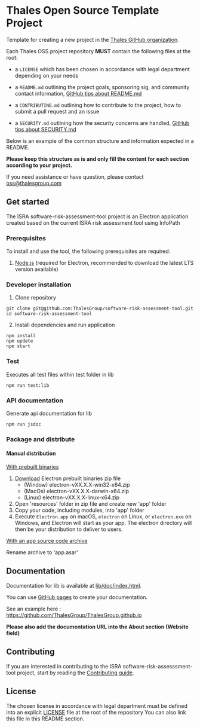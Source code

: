 # Thales Open Source Template Project

Template for creating a new project in the [Thales GitHub organization](https://github.com/ThalesGroup). 

Each Thales OSS project repository **MUST** contain the following files at the root:

- a `LICENSE` which has been chosen in accordance with legal department depending on your needs 

- a `README.md` outlining the project goals, sponsoring sig, and community contact information, [GitHub tips about README.md](https://docs.github.com/en/github/creating-cloning-and-archiving-repositories/about-readmes)

- a `CONTRIBUTING.md` outlining how to contribute to the project, how to submit a pull request and an issue

- a `SECURITY.md` outlining how the security concerns are handled, [GitHub tips about SECURITY.md](https://docs.github.com/en/github/managing-security-vulnerabilities/adding-a-security-policy-to-your-repository)

Below is an example of the common structure and information expected in a README.

**Please keep this structure as is and only fill the content for each section according to your project.**

If you need assistance or have question, please contact oss@thalesgroup.com 



## Get started

The ISRA software-risk-assessment-tool project is an Electron application created based on the current ISRA risk assessment tool using InfoPath

### Prerequisites ###

To install and use the tool, the following prerequisites are required:

1. [Node.js](https://nodejs.org/en/) (required for Electron, recommended to download the latest LTS version available)

### Developer installation ###

1. Clone repository
```
git clone git@github.com:ThalesGroup/software-risk-assessment-tool.git
cd software-risk-assessment-tool
```
2. Install dependencies and run application
```
npm install
npm update
npm start
```

### Test ###

Executes all test files within test folder in lib

```
npm run test:lib
```

### API documentation ###

Generate api documentation for lib

```
npm run jsdoc
```

### Package and distribute ###

#### Manual distribution ####

[With prebuilt binaries](https://www.electronjs.org/docs/latest/tutorial/application-distribution#with-prebuilt-binaries)

1. [Download](https://github.com/electron/electron/releases) Electron prebuilt binaries zip file
    * (Window) electron-vXX.X.X-win32-x64.zip
    * (MacOs) electron-vXX.X.X-darwin-x64.zip
    * (Linux) electron-vXX.X.X-linux-x64.zip
2. Open 'resources' folder in zip file and create new 'app' folder
3. Copy your code, including modules, into 'app' folder
4. Execute `Electron.app` on macOS, `electron` on Linux, or `electron.exe` on Windows, and Electron will start as your app. The electron directory will then be your distribution to deliver to users.

[With an app source code archive](https://www.electronjs.org/docs/latest/tutorial/application-distribution#with-an-app-source-code-archive)

Rename archive to 'app.asar'

## Documentation

Documentation for lib is available at [lib/doc/index.html](lib/doc/index.html).

You can use [GitHub pages](https://guides.github.com/features/pages/) to create your documentation.

See an example here : https://github.com/ThalesGroup/ThalesGroup.github.io

**Please also add the documentation URL into the About section (Website field)**

## Contributing

If you are interested in contributing to the ISRA software-risk-assesssment-tool project, start by reading the [Contributing guide](/CONTRIBUTING.md).

## License

The chosen license in accordance with legal department must be defined into an explicit [LICENSE](https://github.com/ThalesGroup/template-project/blob/master/LICENSE) file at the root of the repository
You can also link this file in this README section.

